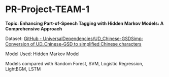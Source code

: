 # PR-Project-TEAM-1
**Topic: Enhancing Part-of-Speech Tagging with Hidden Markov Models: A Comprehensive Approach**

Dataset: [GitHub - UniversalDependencies/UD_Chinese-GSDSimp: Conversion of UD_Chinese-GSD to simplified Chinese characters](https://github.com/UniversalDependencies/UD_Chinese-GSDSimp)

Model Used: Hidden Markov Model

Models compared with Random Forest, SVM, Logistic Regression, LightBGM, LSTM








